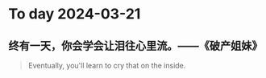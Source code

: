 
# To day 2024-03-21


## 终有一天，你会学会让泪往心里流。——《破产姐妹》
> Eventually, you'll learn to cry that on the inside.

    